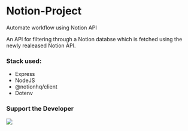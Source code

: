 # Notion-Project
Automate workflow using Notion API

An API for filtering through a Notion databse which is fetched using the newly realeased Notion API.

### Stack used:
- Express
- NodeJS
- @notionhq/client
- Dotenv

### Support the Developer
<a href="https://www.buymeacoffee.com/geobrodas"><img src="https://img.buymeacoffee.com/button-api/?text=Buy me a coffee&emoji=&slug=geobrodas&button_colour=FF5F5F&font_colour=ffffff&font_family=Cookie&outline_colour=000000&coffee_colour=FFDD00"></a>
